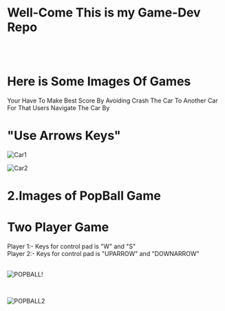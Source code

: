 # Well-Come This is my Game-Dev Repo
<br><br>
# Here is Some Images Of Games

Your Have To Make Best Score By Avoiding Crash The Car To Another Car<br>
For That Users Navigate The Car By
# "Use Arrows Keys"


![Car1](https://github.com/RahulG42/JavaScript-Game-Dev/assets/152053609/bd57b4d4-ca6c-4679-840e-c61ede5d4643)

![Car2](https://github.com/RahulG42/JavaScript-Game-Dev/assets/152053609/65169df5-2142-4e6b-9bf6-dab1fec19ecb)

# 2.Images of PopBall Game

# Two Player Game 

Player 1:- Keys for control pad is "W" and "S"<br>
Player 2:- Keys for control pad is "UPARROW" and "DOWNARROW"
<br><br>

![POPBALL!](https://github.com/RahulG42/JavaScript-Game-Dev/assets/152053609/48eb4a17-1e0d-48fb-888a-11fc5a628bb8)

<br>

![POPBALL2](https://github.com/RahulG42/JavaScript-Game-Dev/assets/152053609/f148ed11-af29-4cf6-a5e7-8c6801de8d22)
